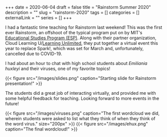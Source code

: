 +++ 
date = 2020-06-04
draft = false
title = "Rainstorm Summer 2020"
description = ""
slug = "rainstorm-2020" 
tags = []
categories = []
externalLink = ""
series = []
+++

I had a fantastic time teaching for Rainstorm last weekend! This was the first ever Rainstorm, an offshoot of the typical program put on by MIT's [Educational Studies Program (ESP)](https://esp.mit.edu/). Along with their partner organization, Cloud Learning U/[Learning Unlimited](https://cloud.learningu.org/), they put together a virtual event this year to replace Spark!, which was set for March and, unfortunately, cancelled due to COVID-19. 

I had about an hour to chat with high school students about *Emiliania huxleyi* and their viruses, one of my favorite topics!

{{< figure src="/images/slides.png" caption="Starting slide for Rainstorm presentation!" >}}

The students did a great job of interacting virtually, and provided me with some helpful feedback for teaching. Looking forward to more events in the future!


{{< figure src="/images/viruses.png" caption="The first wordcloud we did, wherein students were asked to list what they think of when they think of the word virus." size="200px" >}}
{{< figure src="/images/ehux.png" caption="The final wordcloud!" >}}